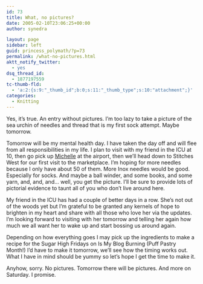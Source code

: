 ```yaml
---
id: 73
title: What, no pictures?
date: 2005-02-10T23:06:25+00:00
author: synedra

layout: page
sidebar: left
guid: princess_polymath/?p=73
permalink: /what-no-pictures.html
aktt_notify_twitter:
  - yes
dsq_thread_id:
  - 1877197559
tc-thumb-fld:
  - 'a:2:{s:9:"_thumb_id";b:0;s:11:"_thumb_type";s:10:"attachment";}'
categories:
  - Knitting
---
```

Yes, it&#8217;s true. An entry without pictures. I&#8217;m too lazy to take a picture of the sea urchin of needles and thread that is my first sock attempt. Maybe tomorrow.
  
Tomorrow will be my mental health day. I have taken the day off and will flee from all responsibilities in my life. I plan to visit with my friend in the ICU at 10, then go pick up [Michelle](http://fickleknitterfiend.blogspot.com) at the airport, then we&#8217;ll head down to Stitches West for our first visit to the marketplace. I&#8217;m hoping for more needles because I only have about 50 of them. More Inox needles would be good. Especially for socks. And maybe a ball winder, and some books, and some yarn, and, and, and&#8230; well, you get the picture. I&#8217;ll be sure to provide lots of pictorial evidence to taunt all of you who don&#8217;t live around here.
  
My friend in the ICU has had a couple of better days in a row. She&#8217;s not out of the woods yet but I&#8217;m grateful to be granted any kernels of hope to brighten in my heart and share with all those who love her via the updates. I&#8217;m looking forward to visiting with her tomorrow and telling her again how much we all want her to wake up and start bossing us around again.
  
Depending on how everything goes I may pick up the ingredients to make a recipe for the Sugar High Fridays on Is My Blog Burning (Puff Pastry Month!) I&#8217;d have to make it tomorrow, we&#8217;ll see how the timing works out. What I have in mind should be yummy so let&#8217;s hope I get the time to make it.
  
Anyhow, sorry. No pictures. Tomorrow there will be pictures. And more on Saturday. I promise.